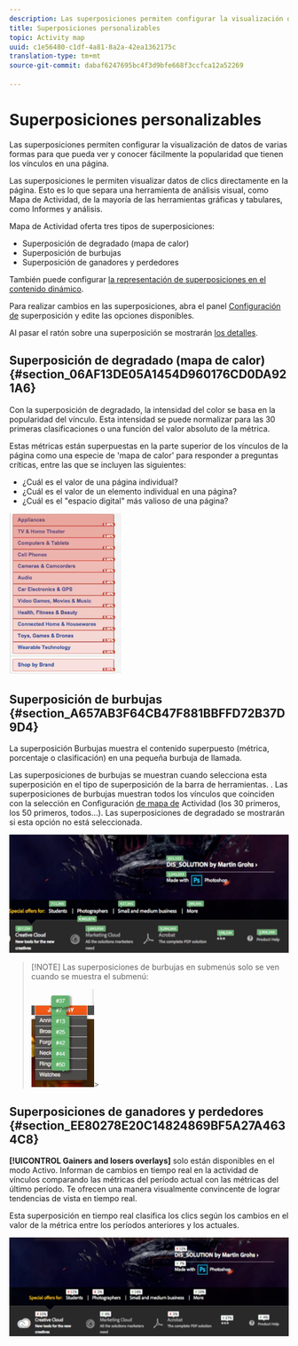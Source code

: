 ```yaml
---
description: Las superposiciones permiten configurar la visualización de datos de varias formas para que pueda ver y conocer fácilmente la popularidad que tienen los vínculos en una página.
title: Superposiciones personalizables
topic: Activity map
uuid: c1e56480-c1df-4a81-8a2a-42ea1362175c
translation-type: tm+mt
source-git-commit: dabaf6247695bc4f3d9bfe668f3ccfca12a52269

---
```



# Superposiciones personalizables

Las superposiciones permiten configurar la visualización de datos de varias formas para que pueda ver y conocer fácilmente la popularidad que tienen los vínculos en una página.

Las superposiciones le permiten visualizar datos de clics directamente en la página. Esto es lo que separa una herramienta de análisis visual, como Mapa de Actividad, de la mayoría de las herramientas gráficas y tabulares, como Informes y análisis.

Mapa de Actividad oferta tres tipos de superposiciones:

* Superposición de degradado (mapa de calor)
* Superposición de burbujas
* Superposición de ganadores y perdedores

También puede configurar [la representación de superposiciones en el contenido dinámico](/help/analyze/activity-map/activitymap-link-tracking/activitymap-stl-track-custom-elements.md).

Para realizar cambios en las superposiciones, abra el panel [Configuración de](/help/analyze/activity-map/activitymap-overlay-settings.md) superposición y edite las opciones disponibles.

Al pasar el ratón sobre una superposición se mostrarán [los detalles](/help/analyze/activity-map/activitymap-overlay-details.md).

## Superposición de degradado (mapa de calor) {#section_06AF13DE05A1454D960176CD0DA921A6}

Con la superposición de degradado, la intensidad del color se basa en la popularidad del vínculo. Esta intensidad se puede normalizar para las 30 primeras clasificaciones o una función del valor absoluto de la métrica.

Estas métricas están superpuestas en la parte superior de los vínculos de la página como una especie de &#39;mapa de calor&#39; para responder a preguntas críticas, entre las que se incluyen las siguientes:

* ¿Cuál es el valor de una página individual?
* ¿Cuál es el valor de un elemento individual en una página?
* ¿Cuál es el &quot;espacio digital&quot; más valioso de una página?

![](assets/gradient.png)

## Superposición de burbujas {#section_A657AB3F64CB47F881BBFFD72B37D9D4}

La superposición Burbujas muestra el contenido superpuesto (métrica, porcentaje o clasificación) en una pequeña burbuja de llamada.

Las superposiciones de burbujas se muestran cuando selecciona esta superposición en el tipo de superposición de la barra de herramientas. . Las superposiciones de burbujas muestran todos los vínculos que coinciden con la selección en Configuración [de mapa de](/help/analyze/activity-map/activitymap-overlay-settings.md) Actividad (los 30 primeros, los 50 primeros, todos...). Las superposiciones de degradado se mostrarán si esta opción no está seleccionada.

![](assets/bubble_overlay.png)

>[!NOTE] Las superposiciones de burbujas en submenús solo se ven cuando se muestra el submenú:
>
>![](assets/bubbles_submenu.png)>

## Superposiciones de ganadores y perdedores {#section_EE80278E20C14824869BF5A27A4634C8}

**[!UICONTROL Gainers and losers overlays]** solo están disponibles en el modo Activo. Informan de cambios en tiempo real en la actividad de vínculos comparando las métricas del período actual con las métricas del último período. Te ofrecen una manera visualmente convincente de lograr tendencias de vista en tiempo real.

Esta superposición en tiempo real clasifica los clics según los cambios en el valor de la métrica entre los períodos anteriores y los actuales.

![](assets/gainers_losers.png)

